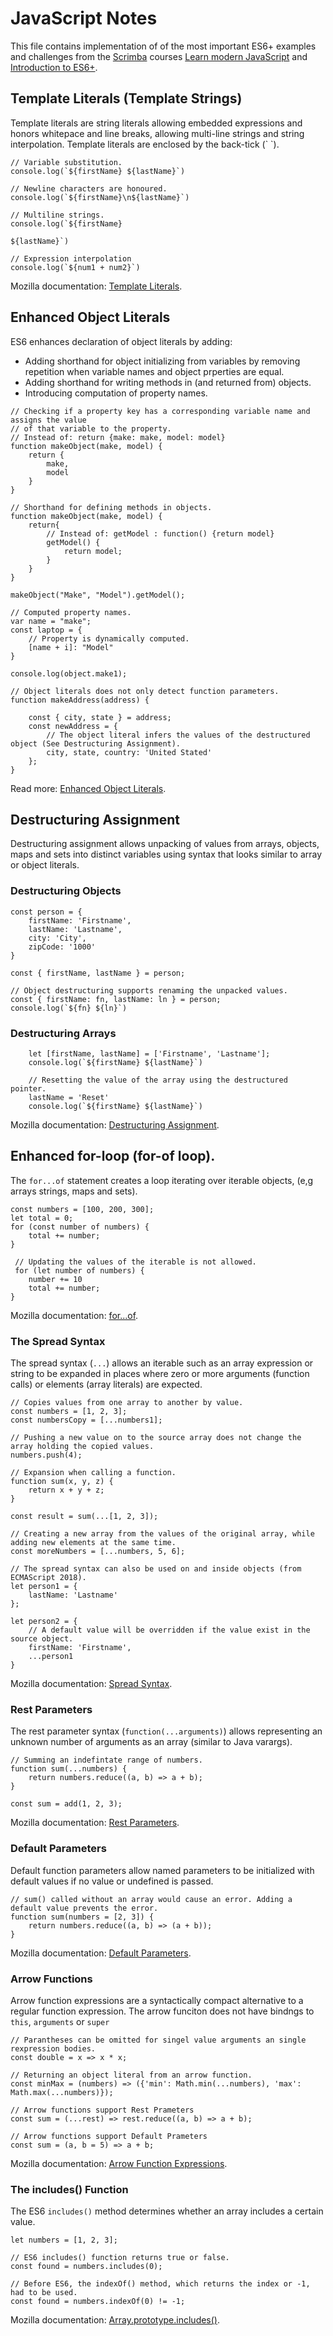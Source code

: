 # JavaScript Notes
This file contains implementation of of the most important ES6+ examples and challenges from the [Scrimba](https://scrimba.com/) courses [Learn modern JavaScript](https://scrimba.com/g/ges6) and [Introduction to ES6+](https://scrimba.com/g/gintrotoes6).

## Template Literals (Template Strings)
Template literals are string literals allowing embedded expressions and honors whitepace and line breaks, allowing multi-line strings and string interpolation. Template literals are enclosed by the back-tick  (\` \`).

```JS
// Variable substitution.
console.log(`${firstName} ${lastName}`)

// Newline characters are honoured.
console.log(`${firstName}\n${lastName}`)

// Multiline strings.
console.log(`${firstName}

${lastName}`)

// Expression interpolation
console.log(`${num1 + num2}`)
```
Mozilla documentation: [Template Literals](https://developer.mozilla.org/en-US/docs/Web/JavaScript/Reference/Template_literals).

## Enhanced Object Literals

ES6 enhances declaration of object literals by adding: 

* Adding shorthand for object initializing from variables by removing repetition when variable names and object prperties are equal.
* Adding shorthand for writing methods in (and returned from) objects.
* Introducing computation of property names.

```JS
// Checking if a property key has a corresponding variable name and assigns the value 
// of that variable to the property. 
// Instead of: return {make: make, model: model}
function makeObject(make, model) {
    return {
        make,
        model
    }
}

// Shorthand for defining methods in objects.
function makeObject(make, model) {
    return{
        // Instead of: getModel : function() {return model}
        getModel() {
            return model;
        }
    }
}

makeObject("Make", "Model").getModel();

// Computed property names.
var name = "make";
const laptop = {
    // Property is dynamically computed.
    [name + i]: "Model"
}

console.log(object.make1);

// Object literals does not only detect function parameters. 
function makeAddress(address) {

    const { city, state } = address;
    const newAddress = {
        // The object literal infers the values of the destructured object (See Destructuring Assignment).
        city, state, country: 'United Stated'
    };
}

```
Read more: [Enhanced Object Literals](https://dev.to/sarah_chima/enhanced-object-literals-in-es6-a9d).

## Destructuring Assignment

Destructuring assignment allows unpacking of values from arrays, objects, maps and sets into distinct variables using syntax that looks similar to array or object literals.

### Destructuring Objects
```JS
const person = {
    firstName: 'Firstname',
    lastName: 'Lastname',
    city: 'City',
    zipCode: '1000'
}

const { firstName, lastName } = person;

// Object destructuring supports renaming the unpacked values.
const { firstName: fn, lastName: ln } = person;
console.log(`${fn} ${ln}`)
```

### Destructuring Arrays

```JS
    let [firstName, lastName] = ['Firstname', 'Lastname'];
    console.log(`${firstName} ${lastName}`)

    // Resetting the value of the array using the destructured pointer.
    lastName = 'Reset'
    console.log(`${firstName} ${lastName}`)
```
Mozilla documentation: [Destructuring Assignment](https://developer.mozilla.org/en-US/docs/Web/JavaScript/Reference/Operators/Destructuring_assignment).

## Enhanced for-loop (for-of loop).
The `for...of` statement creates a loop iterating over iterable objects, (e,g arrays strings, maps and sets).

```JS
const numbers = [100, 200, 300];
let total = 0;
for (const number of numbers) {
    total += number;
}    

 // Updating the values of the iterable is not allowed.
 for (let number of numbers) {
    number += 10
    total += number;
} 

```
Mozilla documentation: [for...of](https://developer.mozilla.org/en-US/docs/Web/JavaScript/Reference/Statements/for...of).

### The Spread Syntax
The spread syntax (`...`) allows an iterable such as an array expression or string to be expanded in places where zero or more arguments (function calls) or elements (array literals) are expected.
```JS
// Copies values from one array to another by value.    
const numbers = [1, 2, 3];
const numbersCopy = [...numbers1];

// Pushing a new value on to the source array does not change the array holding the copied values.
numbers.push(4);

// Expansion when calling a function.
function sum(x, y, z) {
    return x + y + z;
}

const result = sum(...[1, 2, 3]);

// Creating a new array from the values of the original array, while adding new elements at the same time. 
const moreNumbers = [...numbers, 5, 6];

// The spread syntax can also be used on and inside objects (from ECMAScript 2018).
let person1 = {
    lastName: 'Lastname'
};

let person2 = {
    // A default value will be overridden if the value exist in the source object. 
    firstName: 'Firstname',
    ...person1
}
```
Mozilla documentation: [Spread Syntax](https://developer.mozilla.org/en-US/docs/Web/JavaScript/Reference/Operators/Spread_syntax).

### Rest Parameters
The rest parameter syntax (`function(...arguments)`) allows representing an unknown number of arguments as an array (similar to Java varargs).

```JS
// Summing an indefintate range of numbers.
function sum(...numbers) {
    return numbers.reduce((a, b) => a + b);
}

const sum = add(1, 2, 3);
```

Mozilla documentation: [Rest Parameters](https://developer.mozilla.org/en-US/docs/Web/JavaScript/Reference/Functions/rest_parameters).

### Default Parameters
Default function parameters allow named parameters to be initialized with default values if no value or undefined is passed.

```JS
// sum() called without an array would cause an error. Adding a default value prevents the error. 
function sum(numbers = [2, 3]) {
    return numbers.reduce((a, b) => (a + b));
}
```
Mozilla documentation: [Default Parameters](https://developer.mozilla.org/en-US/docs/Web/JavaScript/Reference/Functions/Default_parameters).

### Arrow Functions
Arrow function expressions are a syntactically compact alternative to a regular function expression. The arrow funciton does not have bindngs to `this`, `arguments` or `super`

```JS
// Parantheses can be omitted for singel value arguments an single rexpression bodies.
const double = x => x * x;    

// Returning an object literal from an arrow function.
const minMax = (numbers) => ({'min': Math.min(...numbers), 'max': Math.max(...numbers)});

// Arrow functions support Rest Prameters
const sum = (...rest) => rest.reduce((a, b) => a + b);

// Arrow functions support Default Prameters
const sum = (a, b = 5) => a + b;

```
Mozilla documentation: [Arrow Function Expressions](https://developer.mozilla.org/en-US/docs/Web/JavaScript/Reference/Functions/Arrow_functions).

### The includes() Function
The ES6 `includes()` method determines whether an array includes a certain value. 
```JS
let numbers = [1, 2, 3];

// ES6 includes() function returns true or false.
const found = numbers.includes(0);

// Before ES6, the indexOf() method, which returns the index or -1, had to be used.
const found = numbers.indexOf(0) != -1;
```
Mozilla documentation: [Array.prototype.includes()](https://developer.mozilla.org/en-US/docs/Web/JavaScript/Reference/Global_Objects/Array/includes).
